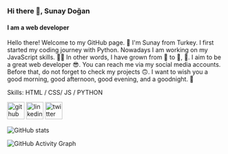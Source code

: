 ### Hi there 👋, Sunay Doğan
#### I am a web developer
Hello there! Welcome to my GitHub page. 🌸 I'm Sunay from Turkey. I first started my coding journey with Python. Nowadays I am working on my JavaScript skills. 👩‍💻 In other words, I have grown from 🐍 to 🐪, 🤭. I aim to be a great web developer 😎. You can reach me via my social media accounts. Before that, do not forget to check my projects 🙃. I want to wish you a good morning, good afternoon, good evening, and a goodnight. 👋

Skills: HTML / CSS/ JS / PYTHON



[<img src='https://cdn.jsdelivr.net/npm/simple-icons@3.0.1/icons/github.svg' alt='github' height='40'>](https://github.com/sunay-d)  [<img src='https://cdn.jsdelivr.net/npm/simple-icons@3.0.1/icons/linkedin.svg' alt='linkedin' height='40'>](https://www.linkedin.com/in/sunay-dogan/)  [<img src='https://cdn.jsdelivr.net/npm/simple-icons@3.0.1/icons/twitter.svg' alt='twitter' height='40'>](https://twitter.com/nagodyanus)  

![GitHub stats](https://github-readme-stats.vercel.app/api?username=sunay-d&show_icons=true)  

![GitHub Activity Graph](https://activity-graph.herokuapp.com/graph?username=sunay-d)  


